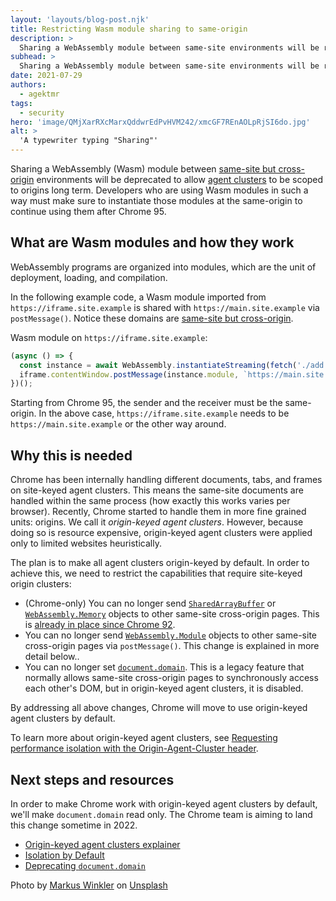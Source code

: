 ```yaml
---
layout: 'layouts/blog-post.njk'
title: Restricting Wasm module sharing to same-origin
description: >
  Sharing a WebAssembly module between same-site environments will be restricted to just same-origin.
subhead: >
  Sharing a WebAssembly module between same-site environments will be restricted to just same-origin.
date: 2021-07-29
authors:
  - agektmr
tags:
  - security
hero: 'image/QMjXarRXcMarxQddwrEdPvHVM242/xmcGF7REnAOLpRjSI6do.jpg'
alt: >
  'A typewriter typing "Sharing"'
---
```


Sharing a WebAssembly (Wasm) module between [same-site but
cross-origin](https://web.dev/same-site-same-origin/) environments will be
deprecated to allow [agent
clusters](https://html.spec.whatwg.org/multipage/origin.html#origin-keyed-agent-clusters)
to be scoped to origins long term. Developers who are using Wasm modules in such
a way must make sure to instantiate those modules at the same-origin to continue
using them after Chrome 95.

## What are Wasm modules and how they work

WebAssembly programs are organized into modules, which are the unit of
deployment, loading, and compilation.

In the following example code, a Wasm module imported from
`https://iframe.site.example` is shared with `https://main.site.example` via
`postMessage()`. Notice these domains are [same-site but
cross-origin](https://web.dev/same-site-same-origin/).

Wasm module on `https://iframe.site.example`:

```javascript
(async () => {
  const instance = await WebAssembly.instantiateStreaming(fetch('./add.wasm'), {});
  iframe.contentWindow.postMessage(instance.module, `https://main.site.example`);
})();
```

Starting from Chrome 95, the sender and the receiver must be the same-origin. In
the above case, `https://iframe.site.example` needs to be
`https://main.site.example` or the other way around.

## Why this is needed

Chrome has been internally handling different documents, tabs, and frames on
site-keyed agent clusters. This means the same-site documents are handled within
the same process (how exactly this works varies per browser). Recently, Chrome
started to handle them in more fine grained units: origins. We call it
*origin-keyed agent clusters*. However, because doing so is resource expensive,
origin-keyed agent clusters were applied only to limited websites heuristically.

The plan is to make all agent clusters origin-keyed by default. In order to
achieve this, we need to restrict the capabilities that require site-keyed
origin clusters:

* (Chrome-only) You can no longer send
  [`SharedArrayBuffer`](https://developer.mozilla.org/docs/Web/JavaScript/Reference/Global_Objects/SharedArrayBuffer)
  or
  [`WebAssembly.Memory`](https://developer.mozilla.org/docs/Web/JavaScript/Reference/Global_Objects/WebAssembly/Memory)
  objects to other same-site cross-origin pages. This is [already in place since
  Chrome 92](https://developer.chrome.com/blog/enabling-shared-array-buffer/).
* You can no longer send
  [`WebAssembly.Module`](https://developer.mozilla.org/docs/Web/JavaScript/Reference/Global_Objects/WebAssembly/Module)
  objects to other same-site cross-origin pages via `postMessage()`. This change
  is explained in more detail below..
* You can no longer set
  [`document.domain`](https://developer.mozilla.org/docs/Web/API/Document/domain).
  This is a legacy feature that normally allows same-site cross-origin pages to
  synchronously access each other's DOM, but in origin-keyed agent clusters, it
  is disabled.

By addressing all above changes, Chrome will move to use origin-keyed agent
clusters by default.

To learn more about origin-keyed agent clusters, see [Requesting performance
isolation with the Origin-Agent-Cluster
header](https://web.dev/origin-agent-cluster/).

## Next steps and resources

In order to make Chrome work with origin-keyed agent clusters by default, we'll
make `document.domain` read only. The Chrome team is aiming to land this change
sometime in 2022.

* [Origin-keyed agent clusters
  explainer](https://github.com/WICG/origin-agent-cluster)
* [Isolation by Default](https://speakerdeck.com/mikewest/isolation-by-default)
* [Deprecating
  `document.domain`](https://github.com/mikewest/deprecating-document-domain)

Photo by [Markus
Winkler](https://unsplash.com/@markuswinkler?utm_source=unsplash&utm_medium=referral&utm_content=creditCopyText)
on
[Unsplash](https://unsplash.com/?utm_source=unsplash&utm_medium=referral&utm_content=creditCopyText)
